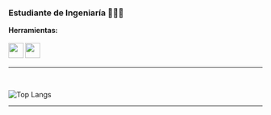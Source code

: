 ### Estudiante de Ingeniaría 👨🏼‍💻

__**Herramientas:**__
<br /><br />
<img align="left" src="https://raw.githubusercontent.com/jmnote/z-icons/master/svg/github.svg" width="30" height="30" />
<img align="left" src="https://raw.githubusercontent.com/jmnote/z-icons/master/svg/git.svg" width="30" height="30" />
<br /><br />

---
<br />

![Top Langs](https://github-readme-stats.vercel.app/api/top-langs/?username=LeonardoDiaz1&hide_progress=true)

---